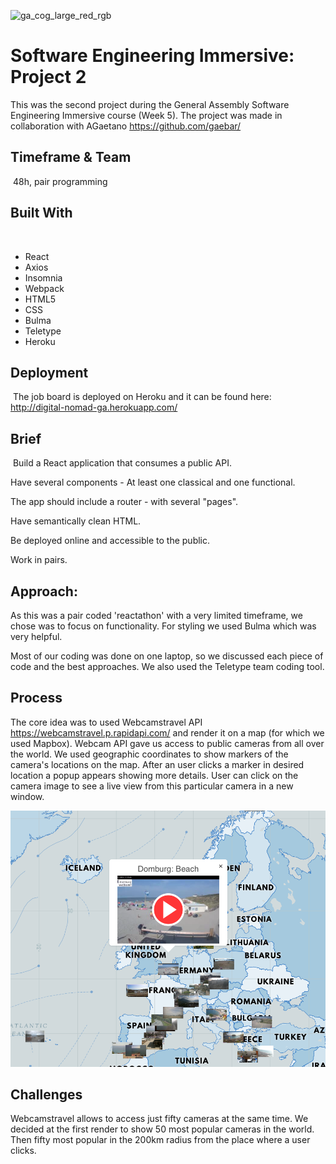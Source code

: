 ![ga_cog_large_red_rgb](https://cloud.githubusercontent.com/assets/40461/8183776/469f976e-1432-11e5-8199-6ac91363302b.png)
​
# Software Engineering Immersive: Project 2
This was the second project during the General Assembly Software Engineering Immersive course (Week 5). The project was made in collaboration with AGaetano https://github.com/gaebar/
​
## Timeframe & Team
​
48h, pair programming
​
## Built With
​
* React
* Axios
* Insomnia
* Webpack
* HTML5
* CSS
* Bulma
* Teletype
* Heroku

## Deployment
​
The job board is deployed on Heroku and it can be found here: http://digital-nomad-ga.herokuapp.com/

## Brief
​
Build a React application that consumes a public API.

Have several components - At least one classical and one functional.

The app should include a router - with several "pages".

Have semantically clean HTML.

Be deployed online and accessible to the public.

Work in pairs.

## Approach:

As this was a pair coded 'reactathon' with a very limited timeframe, we chose was to focus on functionality. For styling we used Bulma which was very helpful.

Most of our coding was done on one laptop, so we discussed each piece of code and the best approaches. We also used the Teletype team coding tool.

## Process

The core idea was to used Webcamstravel API https://webcamstravel.p.rapidapi.com/ and render it on a map (for which we used Mapbox). Webcam API gave us access to public cameras from all over the world. We used geographic coordinates to show markers of the camera's locations on the map. After an user clicks a marker in desired location a popup appears showing more details. User can click on the camera image to see a live view from this particular camera in a new window.

<img src="src/assets/Screenshot.png" width="900">

## Challenges

Webcamstravel allows to access just fifty cameras at the same time. We decided at the first render to show 50 most popular cameras in the world. Then fifty most popular in the 200km radius from the place where a user clicks.
